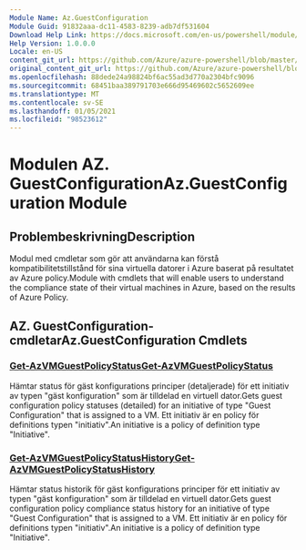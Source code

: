 ```yaml
---
Module Name: Az.GuestConfiguration
Module Guid: 91832aaa-dc11-4583-8239-adb7df531604
Download Help Link: https://docs.microsoft.com/en-us/powershell/module/az.guestconfiguration
Help Version: 1.0.0.0
Locale: en-US
content_git_url: https://github.com/Azure/azure-powershell/blob/master/src/GuestConfiguration/GuestConfiguration/help/Az.GuestConfiguration.md
original_content_git_url: https://github.com/Azure/azure-powershell/blob/master/src/GuestConfiguration/GuestConfiguration/help/Az.GuestConfiguration.md
ms.openlocfilehash: 88dede24a98824bf6ac55ad3d770a2304bfc9096
ms.sourcegitcommit: 68451baa389791703e666d95469602c5652609ee
ms.translationtype: MT
ms.contentlocale: sv-SE
ms.lasthandoff: 01/05/2021
ms.locfileid: "98523612"
---
```

# <span data-ttu-id="6855f-101">Modulen AZ. GuestConfiguration</span><span class="sxs-lookup"><span data-stu-id="6855f-101">Az.GuestConfiguration Module</span></span>
## <span data-ttu-id="6855f-102">Problembeskrivning</span><span class="sxs-lookup"><span data-stu-id="6855f-102">Description</span></span>
<span data-ttu-id="6855f-103">Modul med cmdletar som gör att användarna kan förstå kompatibilitetstillstånd för sina virtuella datorer i Azure baserat på resultatet av Azure policy.</span><span class="sxs-lookup"><span data-stu-id="6855f-103">Module with cmdlets that will enable users to understand the compliance state of their virtual machines in Azure, based on the results of Azure Policy.</span></span>

## <span data-ttu-id="6855f-104">AZ. GuestConfiguration-cmdletar</span><span class="sxs-lookup"><span data-stu-id="6855f-104">Az.GuestConfiguration Cmdlets</span></span>
### [<span data-ttu-id="6855f-105">Get-AzVMGuestPolicyStatus</span><span class="sxs-lookup"><span data-stu-id="6855f-105">Get-AzVMGuestPolicyStatus</span></span>](Get-AzVMGuestPolicyStatus.md)
<span data-ttu-id="6855f-106">Hämtar status för gäst konfigurations principer (detaljerade) för ett initiativ av typen "gäst konfiguration" som är tilldelad en virtuell dator.</span><span class="sxs-lookup"><span data-stu-id="6855f-106">Gets guest configuration policy statuses (detailed) for an initiative of type "Guest Configuration" that is assigned to a VM.</span></span>
<span data-ttu-id="6855f-107">Ett initiativ är en policy för definitions typen "initiativ".</span><span class="sxs-lookup"><span data-stu-id="6855f-107">An initiative is a policy of definition type "Initiative".</span></span>

### [<span data-ttu-id="6855f-108">Get-AzVMGuestPolicyStatusHistory</span><span class="sxs-lookup"><span data-stu-id="6855f-108">Get-AzVMGuestPolicyStatusHistory</span></span>](Get-AzVMGuestPolicyStatusHistory.md)
<span data-ttu-id="6855f-109">Hämtar status historik för gäst konfigurations principer för ett initiativ av typen "gäst konfiguration" som är tilldelad en virtuell dator.</span><span class="sxs-lookup"><span data-stu-id="6855f-109">Gets guest configuration policy compliance status history for an initiative of type "Guest Configuration" that is assigned to a VM.</span></span>
<span data-ttu-id="6855f-110">Ett initiativ är en policy för definitions typen "initiativ".</span><span class="sxs-lookup"><span data-stu-id="6855f-110">An initiative is a policy of definition type "Initiative".</span></span>

